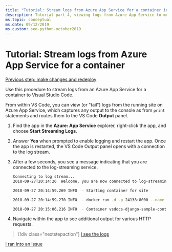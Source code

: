 ```yaml
---
title: "Tutorial: Stream logs from Azure App Service for a container into Visual Studio Code"
description: Tutorial part 4, viewing logs from Azure App Service to monitor its behavior.
ms.topic: conceptual
ms.date: 09/12/2019
ms.custom: seo-python-october2019
---
```


# Tutorial: Stream logs from Azure App Service for a container

[Previous step: make changes and redeploy](tutorial-deploy-containers-03.md)

Use this procedure to stream logs from an Azure App Service  for a container to Visual Studio Code.

From within VS Code, you can view (or "tail") logs from the running site on Azure App Service, which captures any output to the console as from `print` statements and routes them to the VS Code **Output** panel.

1. Find the app in the **Azure: App Service** explorer, right-click the app, and choose **Start Streaming Logs**.

1. Answer **Yes** when prompted to enable logging and restart the app. Once the app is restarted, the VS Code Output panel opens with a connection to the log stream.

1. After a few seconds, you see a message indicating that you are connected to the log-streaming service.

    ```bash
    Connecting to log stream...
    2018-09-27T20:14:26  Welcome, you are now connected to log-streaming service.

    2018-09-27 20:14:59.269 INFO  - Starting container for site

    2018-09-27 20:14:59.270 INFO  - docker run -d -p 24138:8000 --name vsdocs-django-sample-container_0 -e WEBSITES_PORT=8000 -e WEBSITE_SITE_NAME=vsdocs-django-sample-container -e WEBSITE_AUTH_ENABLED=False -e WEBSITE_ROLE_INSTANCE_ID=0 -e WEBSITE_INSTANCE_ID=02c705ae24eaf5f298e553a9c2724b9fe4485707c2d1c36137cd02931091e561 -e HTTP_LOGGING_ENABLED=1 vsdocsregistry.azurecr.io/python-sample-vscode-django-tutorial:latest

    2018-09-27 20:15:06.216 INFO  - Container vsdocs-django-sample-container_0 for site vsdocs-django-sample-container initialized successfully.
    ```

1. Navigate within the app to see additional output for various HTTP requests.

> [!div class="nextstepaction"]
> [I see the logs](tutorial-deploy-containers-05.md)

[I ran into an issue](https://www.research.net/r/PWZWZ52?tutorial=vscode-appservice-containers&step=04-stream-logs)
